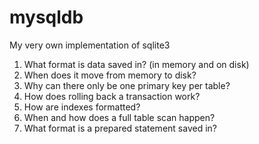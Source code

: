 # mysqldb
My very own implementation of sqlite3

1. What format is data saved in? (in memory and on disk)
2. When does it move from memory to disk?
3. Why can there only be one primary key per table?
4. How does rolling back a transaction work?
5. How are indexes formatted?
6. When and how does a full table scan happen?
7. What format is a prepared statement saved in?

